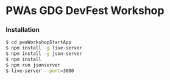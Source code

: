 # PWAs GDG DevFest Workshop

### Installation


```sh
$ cd pwaWorkshopStartApp
$ npm install -g live-server
$ npm install -g json-server
$ npm install 
$ npm run jsonserver
$ live-server --port=3000
```
